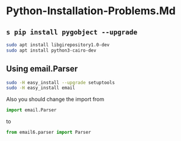 # Python-Installation-Problems.Md                                               

##  `s pip install pygobject --upgrade`                                          
``` bash                                                                          
sudo apt install libgirepository1.0-dev
sudo apt install python3-cairo-dev
```                                                                              

## Using email.Parser
``` bash
sudo -H easy_install --upgrade setuptools
sudo -H easy_install email
```
Also you should change the import from  
``` python
import email.Parser
```
to
``` python
from email6.parser import Parser
```

